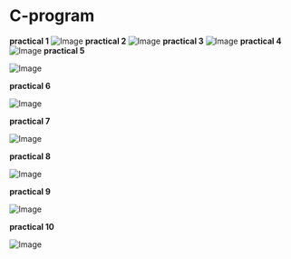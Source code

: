 # C-program
**practical 1**
![Image](https://github.com/user-attachments/assets/9a38d110-3c51-404a-a022-1133d8974809)
**practical 2**
![Image](https://github.com/user-attachments/assets/b025d3b5-92db-4bc7-b3d0-e1dc5b5ab157)
**practical 3**
![Image](https://github.com/user-attachments/assets/b042c6da-fd87-4c69-a912-f420a2e218b2)
**practical 4**
![Image](https://github.com/user-attachments/assets/fb5b9d31-9314-41e6-9b2b-31086f416f25)
**practical 5**

![Image](https://github.com/user-attachments/assets/c8eebe1a-1975-4094-b981-95eb966992f3)

**practical 6**

![Image](https://github.com/user-attachments/assets/13844480-5884-48ab-9ec0-a8b5c92302d6)

**practical 7**

![Image](https://github.com/user-attachments/assets/c407ea22-be3e-47d4-9300-a2840eeaa965)

**practical 8**

![Image](https://github.com/user-attachments/assets/f5dffa53-74e4-4f97-ab1f-06766b0e596f)

**practical 9**

![Image](https://github.com/user-attachments/assets/a23e5c6d-f9e5-48fd-994d-467e0663f03f)

**practical 10**

![Image](https://github.com/user-attachments/assets/794e6f0b-bc84-44db-bd96-e6f827e8c676)
